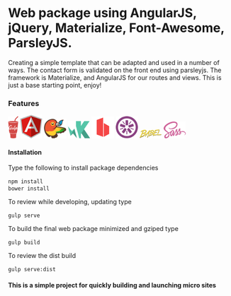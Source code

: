 # Web package using AngularJS, jQuery, Materialize, Font-Awesome, ParsleyJS.

Creating a simple template that can be adapted and used in a number of ways. The contact form is validated on the front end using parsleyjs. The framework is Materialize, and AngularJS for our routes and views. This is just a base starting point, enjoy!

### Features

![Logo](docs/assets/gulp.png)
![Logo](docs/assets/angular.png)
![Logo](docs/assets/bower.png)
![Logo](docs/assets/karma.png)
![Logo](docs/assets/browsersync.png)
![Logo](docs/assets/jasmine.png)
![Logo](docs/assets/babel.png)
![Logo](docs/assets/sass.png)


#### Installation

Type the following to install package dependencies

```    
npm install
bower install
```
To review while developing, updating type

```    
gulp serve
```
To build the final web package minimized and gziped type

```    
gulp build
```

To review the dist build

```    
gulp serve:dist
```

#### This is a simple project for quickly building and launching micro sites
